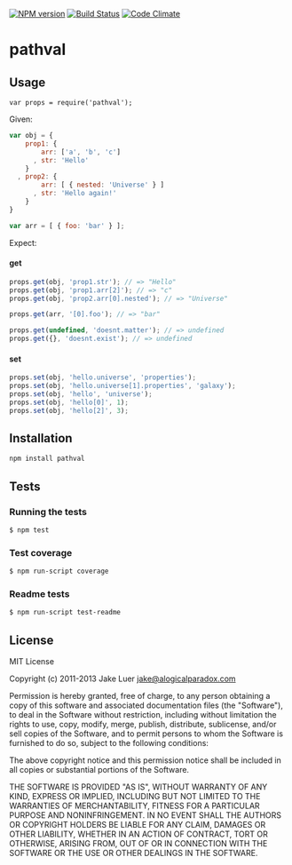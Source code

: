 [![NPM version](https://badge.fury.io/js/pathval.png)](http://badge.fury.io/js/pathval)
[![Build Status](https://secure.travis-ci.org/chaijs/pathval.png)](http://travis-ci.org/chaijs/pathval)
[![Code Climate](https://codeclimate.com/github/chaijs/pathval.png)](https://codeclimate.com/github/chaijs/pathval)

# pathval

## Usage

```
var props = require('pathval');
```

Given:

```js
var obj = {
    prop1: {
        arr: ['a', 'b', 'c']
      , str: 'Hello'
    }
  , prop2: {
        arr: [ { nested: 'Universe' } ]
      , str: 'Hello again!'
    }
}

var arr = [ { foo: 'bar' } ];
```

Expect:

<!-- js
  var props = require('./');
-->

#### get

```js
props.get(obj, 'prop1.str'); // => "Hello"
props.get(obj, 'prop1.arr[2]'); // => "c"
props.get(obj, 'prop2.arr[0].nested'); // => "Universe"

props.get(arr, '[0].foo'); // => "bar"

props.get(undefined, 'doesnt.matter'); // => undefined
props.get({}, 'doesnt.exist'); // => undefined
```

#### set

```js
props.set(obj, 'hello.universe', 'properties');
props.set(obj, 'hello.universe[1].properties', 'galaxy');
props.set(obj, 'hello', 'universe');
props.set(obj, 'hello[0]', 1);
props.set(obj, 'hello[2]', 3);
```

## Installation

```bash
npm install pathval
```

## Tests

### Running the tests

```bash
$ npm test
```

### Test coverage

```bash
$ npm run-script coverage
```

### Readme tests

```bash
$ npm run-script test-readme
```

## License

MIT License

Copyright (c) 2011-2013 Jake Luer jake@alogicalparadox.com

Permission is hereby granted, free of charge, to any person obtaining a copy of this software and associated
documentation files (the "Software"), to deal in the Software without restriction, including without limitation the rights
to use, copy, modify, merge, publish, distribute, sublicense, and/or sell copies of the Software, and to permit
persons to whom the Software is furnished to do so, subject to the following conditions:

The above copyright notice and this permission notice shall be included in all copies or substantial
portions of the Software.

THE SOFTWARE IS PROVIDED "AS IS", WITHOUT WARRANTY OF ANY KIND, EXPRESS OR IMPLIED, INCLUDING BUT NOT LIMITED TO
THE WARRANTIES OF MERCHANTABILITY, FITNESS FOR A PARTICULAR PURPOSE AND NONINFRINGEMENT. IN NO EVENT SHALL THE
AUTHORS OR COPYRIGHT HOLDERS BE LIABLE FOR ANY CLAIM, DAMAGES OR OTHER LIABILITY, WHETHER IN AN ACTION OF CONTRACT,
TORT OR OTHERWISE, ARISING FROM, OUT OF OR IN CONNECTION WITH THE SOFTWARE OR THE USE OR OTHER DEALINGS IN THE SOFTWARE.
